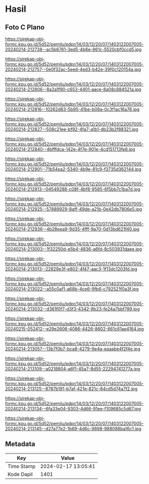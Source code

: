 # Hasil

## Foto C Plano

https://sirekap-obj-formc.kpu.go.id/5d52/pemilu/pdpr/14/03/12/20/07/1403122007005-20240214-212738--ac5b6761-3ed5-4b6e-961c-5520cbf0ccd5.jpg

https://sirekap-obj-formc.kpu.go.id/5d52/pemilu/pdpr/14/03/12/20/07/1403122007005-20240214-212757--0e0f32ac-5eed-4ed3-b42e-39f0c120154a.jpg

https://sirekap-obj-formc.kpu.go.id/5d52/pemilu/pdpr/14/03/12/20/07/1403122007005-20240214-212806--8a2a1f90-c653-4401-aace-8a08c884521a.jpg

https://sirekap-obj-formc.kpu.go.id/5d52/pemilu/pdpr/14/03/12/20/07/1403122007005-20240214-212816--10262d83-5b95-41be-b06a-0c3f1ac16a76.jpg

https://sirekap-obj-formc.kpu.go.id/5d52/pemilu/pdpr/14/03/12/20/07/1403122007005-20240214-212827--508c21ee-bf92-4fa7-a1b1-db23b2f88321.jpg

https://sirekap-obj-formc.kpu.go.id/5d52/pemilu/pdpr/14/03/12/20/07/1403122007005-20240214-212840--4bfffdca-142e-4f7e-901e-4cd151713fe8.jpg

https://sirekap-obj-formc.kpu.go.id/5d52/pemilu/pdpr/14/03/12/20/07/1403122007005-20240214-212901--71b54ea2-5340-4b9e-81c9-f3735d362144.jpg

https://sirekap-obj-formc.kpu.go.id/5d52/pemilu/pdpr/14/03/12/20/07/1403122007005-20240214-212913--04549288-c08f-4bf8-9585-6f5bb7c1ba7d.jpg

https://sirekap-obj-formc.kpu.go.id/5d52/pemilu/pdpr/14/03/12/20/07/1403122007005-20240214-212925--57889929-8aff-49de-a21b-0e42db7806e5.jpg

https://sirekap-obj-formc.kpu.go.id/5d52/pemilu/pdpr/14/03/12/20/07/1403122007005-20240214-212936--4b28eea9-9d35-4fff-9a70-0d13bd621f40.jpg

https://sirekap-obj-formc.kpu.go.id/5d52/pemilu/pdpr/14/03/12/20/07/1403122007005-20240214-213003--1f32250d-e5b4-4836-a6fd-8c503931daee.jpg

https://sirekap-obj-formc.kpu.go.id/5d52/pemilu/pdpr/14/03/12/20/07/1403122007005-20240214-213013--22829e3f-e802-4f47-aac3-1f13dc1203fd.jpg

https://sirekap-obj-formc.kpu.go.id/5d52/pemilu/pdpr/14/03/12/20/07/1403122007005-20240214-213022--a55c0af1-a68b-4ce6-9fb6-c792521f0a3f.jpg

https://sirekap-obj-formc.kpu.go.id/5d52/pemilu/pdpr/14/03/12/20/07/1403122007005-20240214-213032--d361f0f7-d3f3-4342-8b23-fe24a7bbf789.jpg

https://sirekap-obj-formc.kpu.go.id/5d52/pemilu/pdpr/14/03/12/20/07/1403122007005-20240215-052412--e29e2606-4086-4426-8602-661c61ae4164.jpg

https://sirekap-obj-formc.kpu.go.id/5d52/pemilu/pdpr/14/03/12/20/07/1403122007005-20240214-213057--13b7f0b7-bca8-4279-9e4a-eaaabe4f2f4e.jpg

https://sirekap-obj-formc.kpu.go.id/5d52/pemilu/pdpr/14/03/12/20/07/1403122007005-20240214-213109--a0218804-a6f1-45a7-8d55-22294741277a.jpg

https://sirekap-obj-formc.kpu.go.id/5d52/pemilu/pdpr/14/03/12/20/07/1403122007005-20240214-213125--8787b191-b7af-421e-821c-84cd5d74a7f2.jpg

https://sirekap-obj-formc.kpu.go.id/5d52/pemilu/pdpr/14/03/12/20/07/1403122007005-20240214-213134--6fa33e04-9303-4d66-91ee-f109685c5d67.jpg

https://sirekap-obj-formc.kpu.go.id/5d52/pemilu/pdpr/14/03/12/20/07/1403122007005-20240214-213145--d27a77e2-1b69-4d6c-9898-988088ba16c1.jpg


## Metadata

| Key        | Value               |
| ---------- | ------------------- |
| Time Stamp | 2024-02-17 13:05:41 |
| Kode Dapil | 1401                |



